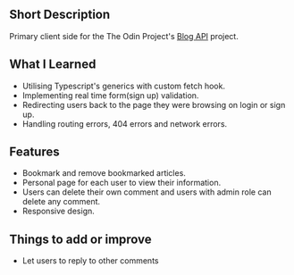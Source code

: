 ## Short Description
Primary client side for the The Odin Project's [Blog API](https://www.theodinproject.com/lessons/nodejs-blog-api) project.

## What I Learned
- Utilising Typescript's generics with custom fetch hook.
- Implementing real time form(sign up) validation.
- Redirecting users back to the page they were browsing on login or sign up.
- Handling routing errors, 404 errors and network errors.

## Features
- Bookmark and remove bookmarked articles.
- Personal page for each user to view their information.
- Users can delete their own comment and users with admin role can delete any comment. 
- Responsive design.

## Things to add or improve
- Let users to reply to other comments
